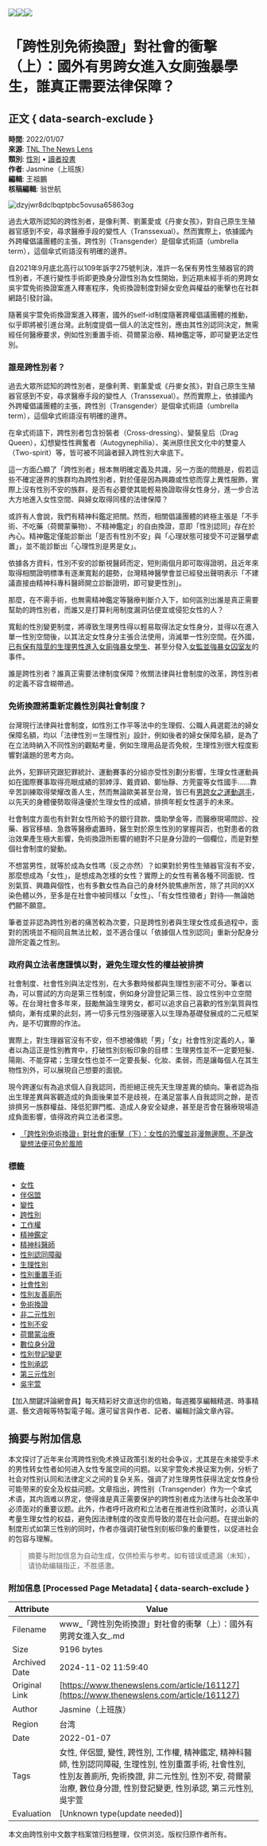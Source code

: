 # ![](https://v.lndata.com/i/a80450,b1452855,c4007,i0,m202,h)![](https://v.lndata.com/i/a80450,b1452853,c4137,i0,m202,h)![](https://v.lndata.com/i/a80450,b1452854,c4138,i0,m202,h)

# 「跨性別免術換證」對社會的衝擊（上）：國外有男跨女進入女廁強暴學生，誰真正需要法律保障？

## 正文 { data-search-exclude }


**時間**: 2022/01/07  
**來源**: [TNL The News Lens](https://www.thenewslens.com)  
**類別**: [性別](https://www.thenewslens.com/category/gender) • [讀者投書](https://www.thenewslens.com/author/contact)  
**作者**: Jasmine（上班族）  
**編輯**: 王祖鵬  
**核稿編輯**: 翁世航  

![dzyjwr8dclbqptpbc5ovusa65863og](https://bucket-image.inkmaginecms.com/version/list/1/image/2024/06/b282bbf9-68d9-4e70-bb35-e2cc7de5b01c.jpg)

過去大眾所認知的跨性別者，是像利菁、劉薰愛或《丹麥女孩》，對自己原生生殖器官感到不安，尋求醫療手段的變性人（Transsexual）。然而實際上，依據國內外跨權倡議團體的主張，跨性別（Transgender）是個傘式術語（umbrella term），這個傘式術語沒有明確的邊界。

自2021年9月底北高行以109年訴字275號判決，准許一名保有男性生殖器官的跨性別者，不進行變性手術即更換身分證性別為女性開始，到近期未經手術的男跨女吳宇萱免術換證案進入釋憲程序，免術換證制度對婦女安危與權益的衝擊也在社群網路引發討論。

隨著吳宇萱免術換證案進入釋憲，國外的self-id制度隨著跨權倡議團體的推動，似乎即將被引進台灣。此制度提倡一個人的法定性別，應由其性別認同決定，無需經任何醫療要求，例如性別重置手術、荷爾蒙治療、精神鑑定等，即可變更法定性別。

### 誰是跨性別者？

過去大眾所認知的跨性別者，是像利菁、劉薰愛或《丹麥女孩》，對自己原生生殖器官感到不安，尋求醫療手段的變性人（Transsexual）。然而實際上，依據國內外跨權倡議團體的主張，跨性別（Transgender）是個傘式術語（umbrella term），這個傘式術語沒有明確的邊界。

在傘式術語下，跨性別者包含扮裝者（Cross-dressing）、變裝皇后（Drag Queen），幻想變性性興奮者（Autogynephilia）、美洲原住民文化中的雙靈人（Two-spirit）等，皆可被不同論者歸入跨性別大傘底下。

這一方面凸顯了「跨性別者」根本無明確定義及共識，另一方面的問題是，假若這些不確定邊界的族群均為跨性別者，對於僅是因為興趣或性慾而穿上異性服飾，實際上沒有性別不安的族群，是否有必要使其能輕易換證取得女性身分，進一步合法大方地進入女性空間、與婦女取得同樣的法律保障？

或許有人會說，我們有精神科鑑定把關。然而，相關倡議團體的終極主張是「不手術、不吃藥（荷爾蒙藥物）、不精神鑑定」的自由換證，意即「性別認同」存在於內心。精神鑑定僅能診斷出「是否有性別不安」與「心理狀態可接受不可逆醫學處置」，並不能診斷出「心理性別是男是女」。

依據各方資料，性別不安的診斷視醫師而定，短則兩個月即可取得證明，且近年來取得相關證明標準有逐漸寬鬆的趨勢，台灣精神醫學會並已經發出聲明表示「不建議直接由精神科專科醫師開立診斷證明，即可變更性別」。

那麼，在不需手術，也無需精神鑑定等醫療判斷介入下，如何區別出誰是真正需要幫助的跨性別者，而誰又是打算利用制度漏洞佔便宜或侵犯女性的人？

寬鬆的性別變更制度，將導致生理男性得以輕易取得法定女性身分，並得以在進入單一性別空間後，以其法定女性身分主張合法使用，消滅單一性別空間。在外國，[已有保有陰莖的生理男性進入女廁強暴女學生](https://news.yahoo.com/judge-rules-loudoun-county-teen-131413442.html)、甚至分發入[女監並強暴女囚室友](https://www.nationalreview.com/news/male-inmate-sexually-assaulted-female-in-washington-womens-prison-former-guard-says/)的事件。

誰是跨性別者？誰真正需要法律制度保障？攸關法律與社會制度的改革，跨性別者的定義不容含糊帶過。

### 免術換證將重新定義性別與社會制度？

台灣現行法律與社會制度，如性別工作平等法中的生理假、公職人員選罷法的婦女保障名額，均以「法律性別＝生理性別」設計，例如後者的婦女保障名額，是為了在立法時納入不同性別的觀點考量，例如生理用品是否免稅，生理性別很大程度影響對議題的思考方向。

此外，犯罪研究跟犯罪統計、運動賽事的分組亦受性別劃分影響，生理女性運動員如在國際賽事取得亮眼成績的郭婞淳、戴資穎、鄭怡靜、方莞靈等女性國手……靠辛苦訓練取得榮耀改善人生，然而無論歐美甚至台灣，皆已有[男跨女之運動選手](https://newtalk.tw/news/view/2021-12-09/678758)，以先天的身體優勢取得遠優於生理女性的成績，排擠年輕女性選手的未來。

社會制度方面也有針對女性所給予的銀行貸款、獎助學金等，而醫療現場問診、投藥、器官移植、急救等醫療處置時，醫生對於原生性別的掌握與否，也對患者的救治效果產生極大影響，免術換證所影響的絕對不只是身分證的一個欄位，而是對整個社會制度的變動。

不想當男性，就等於成為女性嗎（反之亦然）？如果對於男性生殖器官沒有不安，那麼想成為「女性」，是想成為怎樣的女性？實際上的女性有著各種不同面貌、性別氣質、興趣與個性，也有多數女性為自己的身材外貌焦慮所苦，除了共同的XX染色體以外，至多是在社會中被同樣以「女性」、「有女性性徵者」對待──無論她們願不願意。

筆者並非認為跨性別者的痛苦較為次要，只是跨性別者與生理女性成長過程中，面對的困境並不相同且無法比較，並不適合僅以「依據個人性別認同」重新分配身分證所定義之性別。

### 政府與立法者應謹慎以對，避免生理女性的權益被排擠

社會制度、社會性別與法定性別，在大多數時候都與生理性別密不可分。筆者以為，可以嘗試的方向是第三性制度，例如身分證登記第三性、設立性別中立空間等。在台灣社會多年來，鼓勵無論生理男女，都可以追求自己喜歡的性別氣質與性傾向，漸有成果的此刻，將一切多元性別強硬塞入以生理為基礎發展成的二元框架內，是不切實際的作法。

實際上，對生理器官沒有不安，但不想被傳統「男」「女」社會性別定義的人，筆者以為這正是性別教育中，打破性別刻板印象的目標：生理男性並不一定要短髮、陽剛、不能穿裙；生理女性也並不一定要長髮、化妝、柔弱，而是讓每個人在其生物性別外，可以展現自己想要的面貌。

現今跨運似有為追求個人自我認同，而拒絕正視先天生理差異的傾向。筆者認為指出生理差異與客觀造成的負面後果並不是歧視，在滿足當事人自我認同之餘，是否排擠另一族群權益、降低犯罪門檻、造成人身安全疑慮，甚至是否會在醫療現場造成負面影響，值得政府與立法者深思。

- [「跨性別免術換證」對社會的衝擊（下）：女性的恐懼並非漫無邊際，不是改變想法便可免於風險](https://www.thenewslens.com/article/161133)

### 標籤

- [女性](https://www.thenewslens.com/tag/142)
- [伴侶盟](https://www.thenewslens.com/tag/1949)
- [變性](https://www.thenewslens.com/tag/3007)
- [跨性別](https://www.thenewslens.com/tag/4746)
- [工作權](https://www.thenewslens.com/tag/8443)
- [精神鑑定](https://www.thenewslens.com/tag/11534)
- [精神科醫師](https://www.thenewslens.com/tag/28940)
- [性別認同障礙](https://www.thenewslens.com/tag/45602)
- [生理性別](https://www.thenewslens.com/tag/56098)
- [性別重置手術](https://www.thenewslens.com/tag/64414)
- [社會性別](https://www.thenewslens.com/tag/83239)
- [性別友善廁所](https://www.thenewslens.com/tag/83270)
- [免術換證](https://www.thenewslens.com/tag/84386)
- [非二元性別](https://www.thenewslens.com/tag/118039)
- [性別不安](https://www.thenewslens.com/tag/149526)
- [荷爾蒙治療](https://www.thenewslens.com/tag/149527)
- [數位身分證](https://www.thenewslens.com/tag/191237)
- [性別登記變更](https://www.thenewslens.com/tag/252433)
- [性別承認](https://www.thenewslens.com/tag/252434)
- [第三元性別](https://www.thenewslens.com/tag/252435)
- [吳宇萱](https://www.thenewslens.com/tag/258533)

【加入關鍵評論網會員】每天精彩好文直送你的信箱，每週獨享編輯精選、時事精選、藝文週報等特製電子報。還可留言與作者、記者、編輯討論文章內容。

## 摘要与附加信息

<!-- tcd_abstract -->
本文探讨了近年来台湾跨性别免术换证政策引发的社会争议，尤其是在未接受手术的男性转女性者如何进入女性专属空间的问题。以吴宇萱免术换证案为例，分析了社会对性别认同和法律定义之间的复杂关系，强调了对生理男性获得法定女性身份可能带来的安全及权益问题。文章指出，跨性别（Transgender）作为一个傘式术语，其内涵难以界定，使得谁是真正需要保护的跨性别者成为法律与社会改革中必须面对的重要议题。此外，作者呼吁政府和立法者在推进性别政策时，必须认真考量生理女性的权益，避免因法律制度的改变而导致的潜在社会问题。在提出新的制度形式如第三性别的同时，作者亦强调打破性别刻板印象的重要性，以促进社会的包容与理解。
<!-- tcd_abstract_end -->

> 摘要与附加信息为自动生成，仅供检索与参考。如有错误或遗漏（未知），请协助编辑指正，不胜感激。

### 附加信息 [Processed Page Metadata] { data-search-exclude }

| Attribute       | Value                                  |
|-----------------|----------------------------------------|
| Filename        | www_「跨性別免術換證」對社會的衝擊（上）：國外有男跨女進入女_.md                             |
| Size            | 9196 bytes                           |
| Archived Date   | 2024-11-02 11:59:40                             |
| Original Link   | [https://www.thenewslens.com/article/161127](https://www.thenewslens.com/article/161127)                       |
| Author          | Jasmine（上班族）                               |
| Region          | 台湾                               |
| Date            | 2022-01-07                                 |
| Tags            | 女性, 伴侶盟, 變性, 跨性別, 工作權, 精神鑑定, 精神科醫師, 性別認同障礙, 生理性別, 性別重置手術, 社會性別, 性別友善廁所, 免術換證, 非二元性別, 性別不安, 荷爾蒙治療, 數位身分證, 性別登記變更, 性別承認, 第三元性別, 吳宇萱                                 |
| Evaluation            | [Unknown type(update needed)]                                 |
<!-- tcd_table_end -->

本文由跨性别中文数字档案馆归档整理，仅供浏览。版权归原作者所有。
